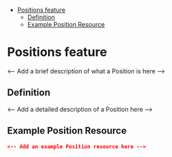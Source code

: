 <!-- START doctoc generated TOC please keep comment here to allow auto update -->
<!-- DON'T EDIT THIS SECTION, INSTEAD RE-RUN doctoc TO UPDATE -->

- [Positions feature](#positions-feature)
  - [Definition](#definition)
  - [Example Position Resource](#example-position-resource)

<!-- END doctoc generated TOC please keep comment here to allow auto update -->

# Positions feature

<-- Add a brief description of what a Position is here -->

## Definition

<-- Add a detailed description of a Position here -->

## Example Position Resource

```json
<-- Add an example Position resource here -->
```
